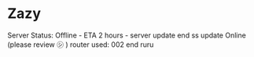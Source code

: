 # Zazy

Server Status: Offline - ETA 2 hours - server update end ss update Online (please review ㋛ )
router used: 002 end ruru
